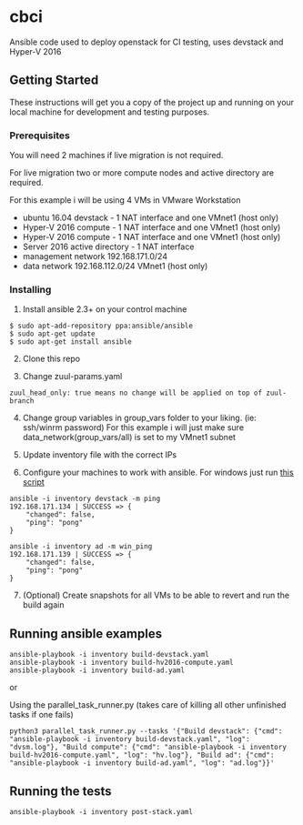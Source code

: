 # cbci

Ansible code used to deploy openstack for CI testing, uses devstack and Hyper-V 2016

## Getting Started

These instructions will get you a copy of the project up and running on your local machine for development and testing purposes.

### Prerequisites

You will need 2 machines if live migration is not required.

For live migration two or more compute nodes and active directory are required.

For this example i will be using 4 VMs in VMware Workstation

* ubuntu 16.04 devstack - 1 NAT interface and one VMnet1 (host only)
* Hyper-V 2016 compute - 1 NAT interface and one VMnet1 (host only)
* Hyper-V 2016 compute - 1 NAT interface and one VMnet1 (host only)
* Server 2016 active directory - 1 NAT interface
* management network 192.168.171.0/24
* data network 192.168.112.0/24 VMnet1 (host only)


### Installing

1. Install ansible 2.3+ on your control machine
```
$ sudo apt-add-repository ppa:ansible/ansible
$ sudo apt-get update
$ sudo apt-get install ansible
```

2. Clone this repo

3. Change zuul-params.yaml
```
zuul_head_only: true means no change will be applied on top of zuul-branch
```

4. Change group variables in group_vars folder to your liking. (ie: ssh/winrm password)
For this example i will just make sure data_network(group_vars/all) is set to my VMnet1 subnet

5. Update inventory file with the correct IPs

6. Configure your machines to work with ansible. For windows just run [this script](https://github.com/ansible/ansible/blob/devel/examples/scripts/ConfigureRemotingForAnsible.ps1)
```
ansible -i inventory devstack -m ping
192.168.171.134 | SUCCESS => {
    "changed": false, 
    "ping": "pong"
}

ansible -i inventory ad -m win_ping
192.168.171.139 | SUCCESS => {
    "changed": false, 
    "ping": "pong"
}

```

7. (Optional) Create snapshots for all VMs to be able to revert and run the build again

## Running ansible examples
```
ansible-playbook -i inventory build-devstack.yaml
ansible-playbook -i inventory build-hv2016-compute.yaml
ansible-playbook -i inventory build-ad.yaml
```

or

Using the parallel_task_runner.py (takes care of killing all other unfinished tasks if one fails)
```
python3 parallel_task_runner.py --tasks '{"Build devstack": {"cmd": "ansible-playbook -i inventory build-devstack.yaml", "log": "dvsm.log"}, "Build compute": {"cmd": "ansible-playbook -i inventory build-hv2016-compute.yaml", "log": "hv.log"}, "Build ad": {"cmd": "ansible-playbook -i inventory build-ad.yaml", "log": "ad.log"}}'
```

## Running the tests
```
ansible-playbook -i inventory post-stack.yaml
```
